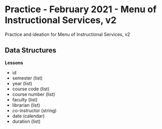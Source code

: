 # Practice - February 2021 - Menu of Instructional Services, v2

Practice and ideation for Menu of Instructional Services, v2

## Data Structures

**Lessons**

- id
- semester (list)
- year (list)
- course code (list)
- course number (list)
- faculty (list)
- librarian (list)
- co-instructor (string)
- date (calendar)
- duration (list)
